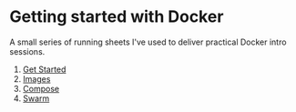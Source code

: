 # Getting started with Docker

A small series of running sheets I've used to deliver practical Docker intro sessions.

1. [Get Started](01_GetStarted.md)
1. [Images](02_Images.md)
1. [Compose](03_Compose.md)
1. [Swarm](04_Swarm.md)
